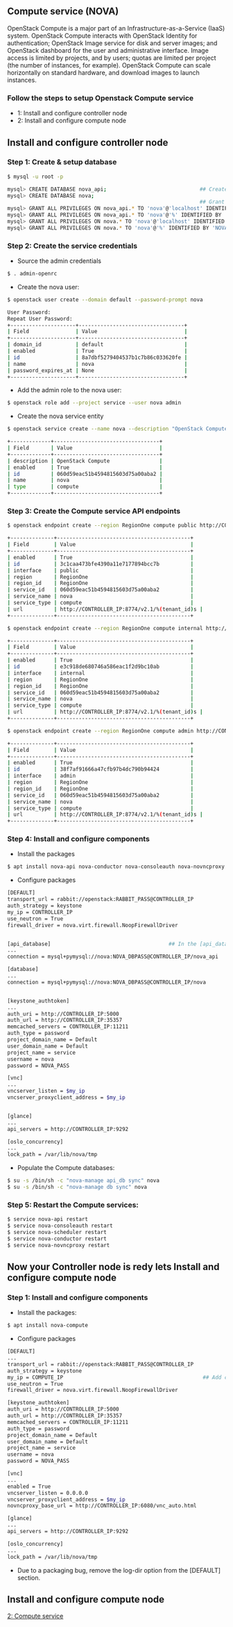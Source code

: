 ## Compute service (NOVA)
OpenStack Compute is a major part of an Infrastructure-as-a-Service (IaaS) system. OpenStack Compute interacts with OpenStack Identity for authentication; OpenStack Image service for disk and server images; and OpenStack dashboard for the user and administrative interface. Image access is limited by projects, and by users; quotas are limited per project (the number of instances, for example). OpenStack Compute can scale horizontally on standard hardware, and download images to launch instances.

### Follow the steps to setup Openstack Compute service
 * 1: Install and configure controller node
 * 2: Install and configure compute node

## Install and configure controller node

### Step 1: Create & setup database
```sh
$ mysql -u root -p

mysql> CREATE DATABASE nova_api;                              ## Create the nova_api and nova databases:
mysql> CREATE DATABASE nova;
                                                              ## Grant proper access to the databases
mysql> GRANT ALL PRIVILEGES ON nova_api.* TO 'nova'@'localhost' IDENTIFIED BY 'NOVA_DBPASS';
mysql> GRANT ALL PRIVILEGES ON nova_api.* TO 'nova'@'%' IDENTIFIED BY 'NOVA_DBPASS';
mysql> GRANT ALL PRIVILEGES ON nova.* TO 'nova'@'localhost' IDENTIFIED BY 'NOVA_DBPASS';
mysql> GRANT ALL PRIVILEGES ON nova.* TO 'nova'@'%' IDENTIFIED BY 'NOVA_DBPASS';
```

### Step 2: Create the service credentials
* Source the admin credentials
```sh
$ . admin-openrc
```
* Create the nova user:
```sh
$ openstack user create --domain default --password-prompt nova

User Password:
Repeat User Password:
+---------------------+----------------------------------+
| Field               | Value                            |
+---------------------+----------------------------------+
| domain_id           | default                          |
| enabled             | True                             |
| id                  | 8a7dbf5279404537b1c7b86c033620fe |
| name                | nova                             |
| password_expires_at | None                             |
+---------------------+----------------------------------+
```
* Add the admin role to the nova user:
```sh
$ openstack role add --project service --user nova admin
```
* Create the nova service entity
```sh
$ openstack service create --name nova --description "OpenStack Compute" compute

+-------------+----------------------------------+
| Field       | Value                            |
+-------------+----------------------------------+
| description | OpenStack Compute                |
| enabled     | True                             |
| id          | 060d59eac51b4594815603d75a00aba2 |
| name        | nova                             |
| type        | compute                          |
+-------------+----------------------------------+
```

### Step 3: Create the Compute service API endpoints
```sh
$ openstack endpoint create --region RegionOne compute public http://CONTROLLER_IP:8774/v2.1/%\(tenant_id\)s

+--------------+-------------------------------------------+
| Field        | Value                                     |
+--------------+-------------------------------------------+
| enabled      | True                                      |
| id           | 3c1caa473bfe4390a11e7177894bcc7b          |
| interface    | public                                    |
| region       | RegionOne                                 |
| region_id    | RegionOne                                 |
| service_id   | 060d59eac51b4594815603d75a00aba2          |
| service_name | nova                                      |
| service_type | compute                                   |
| url          | http://CONTROLLER_IP:8774/v2.1/%(tenant_id)s |
+--------------+-------------------------------------------+

$ openstack endpoint create --region RegionOne compute internal http://CONTROLLER_IP:8774/v2.1/%\(tenant_id\)s

+--------------+-------------------------------------------+
| Field        | Value                                     |
+--------------+-------------------------------------------+
| enabled      | True                                      |
| id           | e3c918de680746a586eac1f2d9bc10ab          |
| interface    | internal                                  |
| region       | RegionOne                                 |
| region_id    | RegionOne                                 |
| service_id   | 060d59eac51b4594815603d75a00aba2          |
| service_name | nova                                      |
| service_type | compute                                   |
| url          | http://CONTROLLER_IP:8774/v2.1/%(tenant_id)s |
+--------------+-------------------------------------------+

$ openstack endpoint create --region RegionOne compute admin http://CONTROLLER_IP:8774/v2.1/%\(tenant_id\)s

+--------------+-------------------------------------------+
| Field        | Value                                     |
+--------------+-------------------------------------------+
| enabled      | True                                      |
| id           | 38f7af91666a47cfb97b4dc790b94424          |
| interface    | admin                                     |
| region       | RegionOne                                 |
| region_id    | RegionOne                                 |
| service_id   | 060d59eac51b4594815603d75a00aba2          |
| service_name | nova                                      |
| service_type | compute                                   |
| url          | http://CONTROLLER_IP:8774/v2.1/%(tenant_id)s |
+--------------+-------------------------------------------+
```

### Step 4: Install and configure components
* Install the packages
```sh
$ apt install nova-api nova-conductor nova-consoleauth nova-novncproxy nova-scheduler
```
* Configure packages
```sh
[DEFAULT] 
transport_url = rabbit://openstack:RABBIT_PASS@CONTROLLER_IP
auth_strategy = keystone
my_ip = CONTROLLER_IP
use_neutron = True
firewall_driver = nova.virt.firewall.NoopFirewallDriver


[api_database]                                      ## In the [api_database] and [database] sections, configure database access
...
connection = mysql+pymysql://nova:NOVA_DBPASS@CONTROLLER_IP/nova_api

[database]
...
connection = mysql+pymysql://nova:NOVA_DBPASS@CONTROLLER_IP/nova


[keystone_authtoken]
...
auth_uri = http://CONTROLLER_IP:5000
auth_url = http://CONTROLLER_IP:35357
memcached_servers = CONTROLLER_IP:11211
auth_type = password
project_domain_name = Default
user_domain_name = Default
project_name = service
username = nova
password = NOVA_PASS

[vnc]
...
vncserver_listen = $my_ip
vncserver_proxyclient_address = $my_ip


[glance]
...
api_servers = http://CONTROLLER_IP:9292

[oslo_concurrency]
...
lock_path = /var/lib/nova/tmp
```
* Populate the Compute databases:
```sh
$ su -s /bin/sh -c "nova-manage api_db sync" nova
$ su -s /bin/sh -c "nova-manage db sync" nova                             ## Ignore any messages in this output
```
### Step 5: Restart the Compute services:
```sh
$ service nova-api restart
$ service nova-consoleauth restart
$ service nova-scheduler restart
$ service nova-conductor restart
$ service nova-novncproxy restart
```

## Now your Controller node is redy lets Install and configure compute node

### Step 1: Install and configure components
* Install the packages:
```sh
$ apt install nova-compute
```
* Configure packages
```sh
[DEFAULT]
...
transport_url = rabbit://openstack:RABBIT_PASS@CONTROLLER_IP
auth_strategy = keystone
my_ip = COMPUTE_IP                                             ## Add compute node IP addtess here
use_neutron = True
firewall_driver = nova.virt.firewall.NoopFirewallDriver

[keystone_authtoken]
auth_uri = http://CONTROLLER_IP:5000
auth_url = http://CONTROLLER_IP:35357
memcached_servers = CONTROLLER_IP:11211
auth_type = password
project_domain_name = Default
user_domain_name = Default
project_name = service
username = nova
password = NOVA_PASS

[vnc]
...
enabled = True
vncserver_listen = 0.0.0.0
vncserver_proxyclient_address = $my_ip
novncproxy_base_url = http://CONTROLLER_IP:6080/vnc_auto.html

[glance]
...
api_servers = http://CONTROLLER_IP:9292

[oslo_concurrency]
...
lock_path = /var/lib/nova/tmp
```
* Due to a packaging bug, remove the log-dir option from the [DEFAULT] section.


##   Install and configure compute node

<a href="#"> 2: Compute service </a>
 
